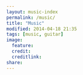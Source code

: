 ```yaml
---
layout: music-index
permalink: /music/
title: "Music"
modified: 2014-04-18 21:35
tags: [music, guitar]
image:
  feature:
  credit:
  creditlink:
share:
---
```

